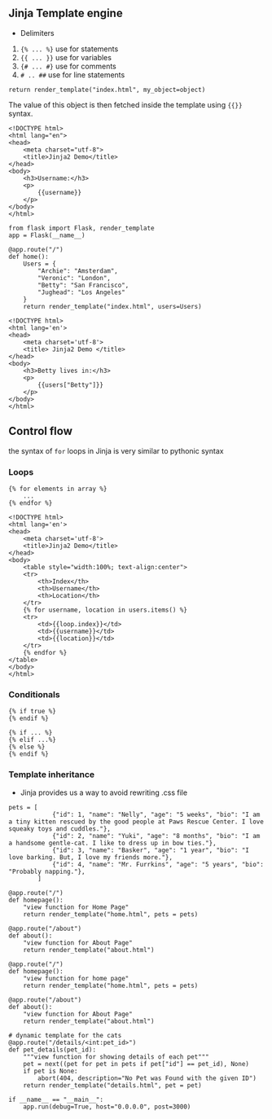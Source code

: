 
## Jinja Template engine

* Delimiters

1. `{% ... %}` use for statements
2. `{{ ... }}` use for variables
3. `{# ... #}` use for comments
4. `# .. ##` use for line statements

```
return render_template("index.html", my_object=object)
```
The value of this object is then fetched inside the template using `{{}}` syntax.

```
<!DOCTYPE html>
<html lang="en">
<head>
    <meta charset="utf-8">
    <title>Jinja2 Demo</title>
</head>
<body>
    <h3>Username:</h3>
    <p>
        {{username}}
    </p>
</body>
</html>
```

```
from flask import Flask, render_template
app = Flask(__name__)

@app.route("/")
def home():
    Users = {
        "Archie": "Amsterdam",
        "Veronic": "London",
        "Betty": "San Francisco",
        "Jughead": "Los Angeles"
    }
    return render_template("index.html", users=Users)
```
```
<!DOCTYPE html>
<html lang='en'>
<head>
    <meta charset='utf-8'>
    <title> Jinja2 Demo </title>
</head>
<body>
    <h3>Betty lives in:</h3>
    <p>
        {{users["Betty"]}}
    </p>
</body>
</html>
```

## Control flow

the syntax of `for` loops in Jinja is very similar to pythonic syntax

### Loops
```
{% for elements in array %}
    ...
{% endfor %}
```

```
<!DOCTYPE html>
<html lang='en'>
<head>
    <meta charset='utf-8'>
    <title>Jinja2 Demo</title>
</head>
<body>
    <table style="width:100%; text-align:center">
    <tr>
        <th>Index</th>
        <th>Username</th>
        <th>Location</th>
    </tr>
    {% for username, location in users.items() %}
    <tr>
        <td>{{loop.index}}</td>
        <td>{{username}}</td>
        <td>{{location}}</td>
    </tr>
    {% endfor %}
</table>
</body>
</html>
```

### Conditionals
```
{% if true %}
{% endif %}

{% if ... %}
{% elif ...%}
{% else %}
{% endif %}
```

### Template inheritance
* Jinja provides us a way to avoid rewriting .css file


```
pets = [
            {"id": 1, "name": "Nelly", "age": "5 weeks", "bio": "I am a tiny kitten rescued by the good people at Paws Rescue Center. I love squeaky toys and cuddles."},
            {"id": 2, "name": "Yuki", "age": "8 months", "bio": "I am a handsome gentle-cat. I like to dress up in bow ties."},
            {"id": 3, "name": "Basker", "age": "1 year", "bio": "I love barking. But, I love my friends more."},
            {"id": 4, "name": "Mr. Furrkins", "age": "5 years", "bio": "Probably napping."}, 
        ]

@app.route("/")
def homepage():
    "view function for Home Page"
    return render_template("home.html", pets = pets)

@app.route("/about")
def about():
    "view function for About Page"
    return render_template("about.html")
    
@app.route("/")
def homepage():
    "view function for home page"
    return render_template("home.html", pets = pets)
    
@app.route("/about")
def about():
    "view function for About Page"
    return render_template("about.html")

# dynamic template for the cats
@app.route("/details/<int:pet_id>")
def pet_details(pet_id):
    """view function for showing details of each pet"""
    pet = next((pet for pet in pets if pet["id"] == pet_id), None)
    if pet is None:
        abort(404, description="No Pet was Found with the given ID")
    return render_template("details.html", pet = pet)

if __name__ == "__main__":
    app.run(debug=True, host="0.0.0.0", post=3000)
```

